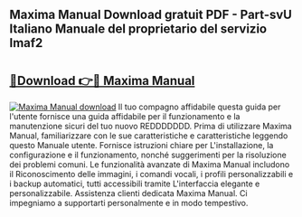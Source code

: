 ## Maxima Manual Download gratuit PDF - Part-svU Italiano Manuale del proprietario del servizio Imaf2

# <h2><a href="http://dffacl.blite.top/?on=Maxima+Manual">🔗Download 👉🔴 Maxima Manual</a></h2>

[![Maxima Manual download](https://i.imgur.com/lujVjoI.png)](http://dffacl.blite.top/?on=Maxima+Manual)
Il tuo compagno affidabile questa guida per l'utente fornisce una guida affidabile per il funzionamento e la manutenzione sicuri del tuo nuovo REDDDDDDD. Prima di utilizzare Maxima Manual, familiarizzare con le sue caratteristiche e caratteristiche leggendo questo Manuale utente. Fornisce istruzioni chiare per L'installazione, la configurazione e il funzionamento, nonché suggerimenti per la risoluzione dei problemi comuni. Le funzionalità avanzate di Maxima Manual includono il Riconoscimento delle immagini, i comandi vocali, i profili personalizzabili e i backup automatici, tutti accessibili tramite L'interfaccia elegante e personalizzabile. Assistenza clienti dedicata Maxima Manual. Ci impegniamo a supportarti personalmente e in modo tempestivo.
